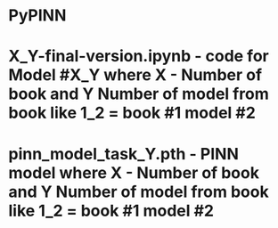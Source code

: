 # PyPINN
# X_Y-final-version.ipynb - code for Model #X_Y where X - Number of book and Y Number of model from book like 1_2 = book #1 model #2
# pinn_model_task_Y.pth - PINN model where X - Number of book and Y Number of model from book like 1_2 = book #1 model #2